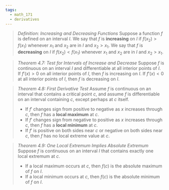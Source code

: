 ```yaml
---
tags:
  - math_171
  - derivatives
---
```


> *Definition: Increasing and Decreasing Functions*
> Suppose a function $f$ is defined on an interval $I$. We say that $f$ is **increasing** on $I$ if $f(x_2) > f(x_1)$ whenever $x_1$ and $x_2$ are in $I$ and $x_2 > x_1$. We say that $f$ is **decreasing** on $I$ if $f(x_2) < f(x_1)$ whenever $x_1$ and $x_2$ are in $I$ and $x_2 > x_1$.

> *Theorem 4.7: Test for Intervals of Increase and Decrease*
> Suppose $f$ is continuous on an interval $I$ and differentiable at all interior points of $I$. If $f'(x) > 0$ on all interior points of $I$, then $f$ is increasing on $I$. If $f'(x) < 0$ at all interior points of $I$, then $f$ is decreasing on $I$.

> *Theorem 4.8: First Derivative Test*
> Assume $f$ is continuous on an interval that contains a critical point $c$, and assume $f$ is differentiable on an interval containing $c$, except perhaps at $c$ itself.
> - If $f'$ changes sign from positive to negative as $x$ increases through $c$, then $f$ has a **local maximum** at $c$.
> - If $f'$ changes sign from negative to positive as $x$ increases through $c$, then $f$ has a **local minimum** at $c$.
> - If $f'$ is positive on both sides near $c$ or negative on both sides near $c$, then $f$ has no local extreme value at $c$.

> *Theorem 4.9: One Local Extremum Implies Absolute Extremum*
> Suppose $f$ is continuous on an interval $I$ that contains exactly one local extremum at $c$.
> - If a local maximum occurs at $c$, then $f(c)$ is the absolute maximum of $f$ on $I$.
> - If a local minimum occurs at $c$, then $f(c)$ is the absolute minimum of $f$ on $I$.
